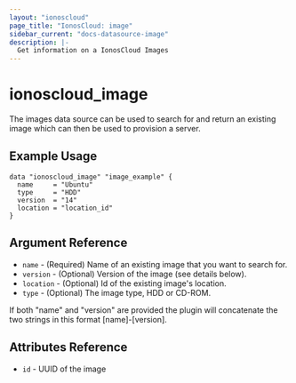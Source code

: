 ```yaml
---
layout: "ionoscloud"
page_title: "IonosCloud: image"
sidebar_current: "docs-datasource-image"
description: |-
  Get information on a IonosCloud Images
---
```


# ionoscloud\_image

The images data source can be used to search for and return an existing image which can then be used to provision a server.

## Example Usage

```hcl
data "ionoscloud_image" "image_example" {
  name     = "Ubuntu"
  type     = "HDD"
  version  = "14"
  location = "location_id"
}
```

## Argument Reference

 * `name` - (Required) Name of an existing image that you want to search for.
 * `version` - (Optional) Version of the image (see details below).
 * `location` - (Optional) Id of the existing image's location.
 * `type` - (Optional) The image type, HDD or CD-ROM.

If both "name" and "version" are provided the plugin will concatenate the two strings in this format [name]-[version].

## Attributes Reference

 * `id` - UUID of the image
